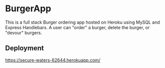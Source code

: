 # BurgerApp

This is a full stack Burger ordering app hosted on Heroku using MySQL and Express Handlebars. A user can "order" a burger, delete the burger, or "devour" burgers.

## Deployment

https://secure-waters-62644.herokuapp.com/

